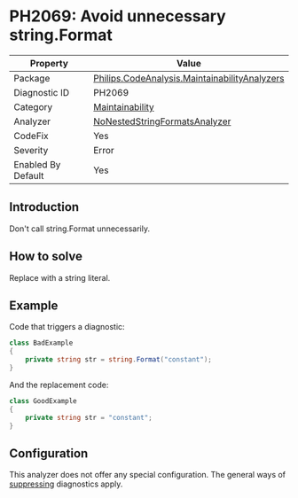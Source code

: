 # PH2069: Avoid unnecessary string.Format

| Property | Value  |
|--|--|
| Package | [Philips.CodeAnalysis.MaintainabilityAnalyzers](https://www.nuget.org/packages/Philips.CodeAnalysis.MaintainabilityAnalyzers) |
| Diagnostic ID | PH2069 |
| Category  | [Maintainability](../Maintainability.md) |
| Analyzer | [NoNestedStringFormatsAnalyzer](https://github.com/philips-software/roslyn-analyzers/blob/main/Philips.CodeAnalysis.MaintainabilityAnalyzers/Maintainability/NoNestedStringFormatsAnalyzer.cs)
| CodeFix  | Yes |
| Severity | Error |
| Enabled By Default | Yes |

## Introduction

Don't call string.Format unnecessarily.

## How to solve

Replace with a string literal.

## Example

Code that triggers a diagnostic:
``` cs
class BadExample
{
    private string str = string.Format("constant");
}

```

And the replacement code:
``` cs
class GoodExample
{
    private string str = "constant";
}

```

## Configuration

This analyzer does not offer any special configuration. The general ways of [suppressing](https://learn.microsoft.com/en-us/dotnet/fundamentals/code-analysis/suppress-warnings) diagnostics apply.
